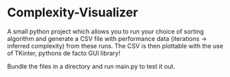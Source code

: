 # Complexity-Visualizer

A small python project which allows you to run your choice of sorting algorithm and generate a CSV file with performance data (iterations -> inferred complexity) from these runs. The CSV is then plottable with the use of TKinter, pythons de facto GUI library!

Bundle the files in a directory and run main.py to test it out.
